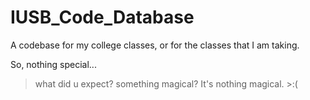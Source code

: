# IUSB_Code_Database
A codebase for my college classes, or for the classes that I am taking.

So, nothing special...

> what did u expect? something magical? It's nothing magical. >:(
